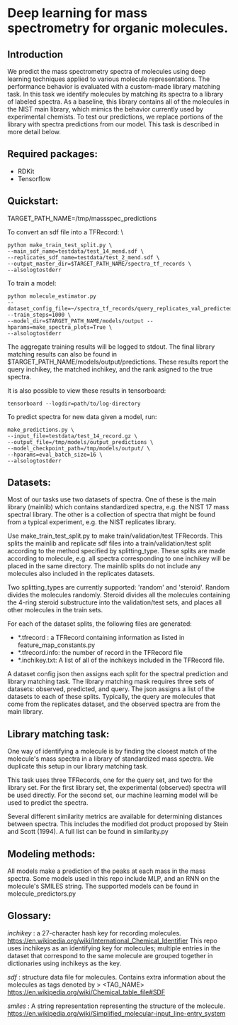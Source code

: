 # Deep learning for mass spectrometry for organic molecules.

## Introduction

We predict the mass spectrometry spectra of molecules using deep learning
techniques applied to various molecule representations. The performance behavior
is evaluated with a custom-made library matching task. In this task we identify
molecules by matching its spectra to a library of labeled spectra. As a
baseline, this library contains all of the molecules in the NIST main library,
which mimics the behavior currently used by experimental chemists. To test our
predictions, we replace portions of the library with spectra predictions from
our model. This task is described in more detail below.

## Required packages:

-   RDKit
-   Tensorflow

## Quickstart:

TARGET_PATH_NAME=/tmp/massspec_predictions

To convert an sdf file into a TFRecord: \

```
python make_train_test_split.py \
--main_sdf_name=testdata/test_14_mend.sdf \
--replicates_sdf_name=testdata/test_2_mend.sdf \
--output_master_dir=$TARGET_PATH_NAME/spectra_tf_records \
--alsologtostderr
```

To train a model:

```
python molecule_estimator.py
--dataset_config_file=~/spectra_tf_records/query_replicates_val_predicted_replicates_val.json
--train_steps=1000 \
--model_dir=$TARGET_PATH_NAME/models/output --hparams=make_spectra_plots=True \
--alsologtostderr
```

The aggregate training results will be logged to stdout. The final library
matching results can also be found in
$TARGET_PATH_NAME/models/output/predictions. These results report the query
inchikey, the matched inchikey, and the rank asigned to the true spectra.

It is also possible to view these results in tensorboard:

```
tensorboard --logdir=path/to/log-directory
```

To predict spectra for new data given a model, run:

```
make_predictions.py \
--input_file=testdata/test_14_record.gz \
--output_file=/tmp/models/output_predictions \
--model_checkpoint_path=/tmp/models/output/ \
--hparams=eval_batch_size=16 \
--alsologtostderr
```

## Datasets:

Most of our tasks use two datasets of spectra. One of these is the main library
(mainlib) which contains standardized spectra, e.g. the NIST 17 mass spectral
library. The other is a collection of spectra that might be found from a typical
experiment, e.g. the NIST replicates library.

Use make_train_test_split.py to make train/validation/test TFRecords. This
splits the mainlib and replicate sdf files into a train/validation/test split
according to the method specified by splitting_type. These splits are made
according to molecule, e.g. all spectra corresponding to one inchikey will be
placed in the same directory. The mainlib splits do not include any molecules
also included in the replicates datasets.

Two splitting_types are currently supported: 'random' and 'steroid'. Random
divides the molecules randomly. Steroid divides all the molecules containing the
4-ring steroid substructure into the validation/test sets, and places all other
molecules in the train sets.

For each of the dataset splits, the following files are generated:

-   *.tfrecord : a TFRecord containing information as listed in
    feature_map_constants.py
-   *.tfrecord.info: the number of record in the TFRecord file
-   *.inchikey.txt: A list of all of the inchikeys included in the TFRecord
    file.

A dataset config json then assigns each split for the spectral prediction and
library matching task. The library matching mask requires three sets of
datasets: observed, predicted, and query. The json assigns a list of the
datasets to each of these splits. Typically, the query are molecules that come
from the replicates dataset, and the observed spectra are from the main library.

## Library matching task:

One way of identifying a molecule is by finding the closest match of the
molecule's mass spectra in a library of standardized mass spectra. We duplicate
this setup in our library matching task.

This task uses three TFRecords, one for the query set, and two for the library
set. For the first library set, the experimental (observed) spectra will be used
directly. For the second set, our machine learning model will be used to predict
the spectra.

Several different similarity metrics are available for determining distances
between spectra. This includes the modified dot product proposed by Stein and
Scott (1994). A full list can be found in similarity.py

## Modeling methods:

All models make a prediction of the peaks at each mass in the mass spectra. Some
models used in this repo include MLP, and an RNN on the molecule's SMILES
string. The supported models can be found in molecule_predictors.py

## Glossary:

*inchikey* : a 27-character hash key for recording molecules.
https://en.wikipedia.org/wiki/International_Chemical_Identifier This repo uses
inchikeys as an identifying key for molecules; multiple entries in the dataset
that correspond to the same molecule are grouped together in dictionaries using
inchikeys as the key.

*sdf* : structure data file for molecules. Contains extra information about the
molecules as tags denoted by > <TAG_NAME>
https://en.wikipedia.org/wiki/Chemical_table_file#SDF

*smiles* : A string representation representing the structure of the molecule.
https://en.wikipedia.org/wiki/Simplified_molecular-input_line-entry_system
